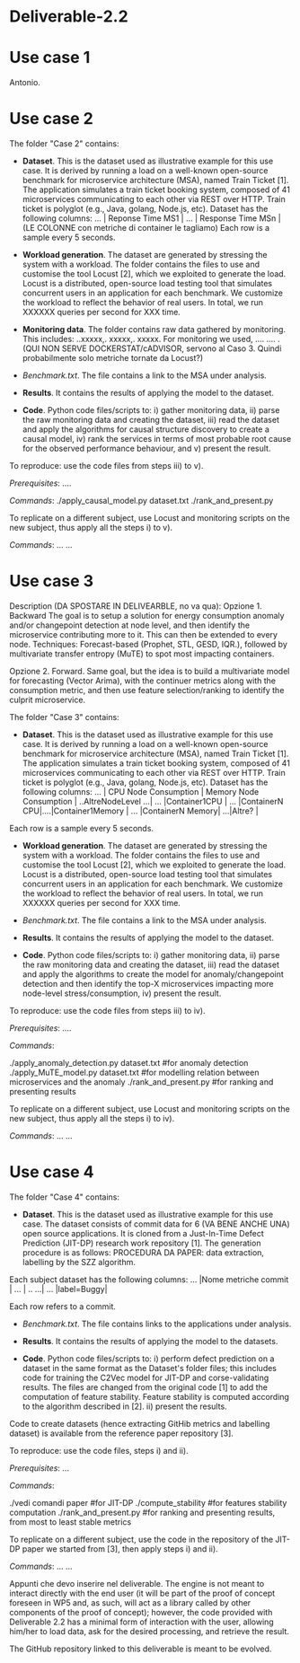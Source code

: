 # Deliverable-2.2

# Use case 1
Antonio. 

# Use case 2 
The folder "Case 2" contains: 
- **Dataset**. This is the dataset used as illustrative example for this use case. It is derived by running a load on a well-known open-source benchmark for microservice  architecture (MSA), named Train Ticket [1].  The application simulates a train ticket booking system, composed of 41 microservices communicating to each other via REST over HTTP. Train ticket is  polyglot (e.g., Java, golang, Node.js, etc). 
Dataset has the following columns: 
 ... | Reponse Time MS1 | ... | Response Time MSn |    (LE COLONNE con metriche di container le tagliamo)
Each row is a sample every 5 seconds. 

- **Workload generation**. The dataset are generated by stressing the system with a workload. The folder contains the files to use and customise the tool Locust [2], which we exploited to generate the load. Locust is a distributed, open-source load testing tool that simulates concurrent users in an application for each benchmark. We customize the workload to reflect the behavior of real users. In total, we run XXXXXX queries per second for XXX time.  

- **Monitoring data**. The folder contains raw data gathered by monitoring. This includes: ..xxxxx,.   xxxxx,. xxxxx. 
For monitoring we used, .... .... .   (QUI NON SERVE DOCKERSTAT/cADVISOR, servono al Caso 3. Quindi probabilmente solo metriche tornate da Locust?)

- *Benchmark.txt*. The file contains a link to the MSA under analysis.  

- **Results**. It contains the results of applying the model to the dataset. 

- **Code**. Python code files/scripts to: i) gather monitoring data, ii) parse the raw monitoring data and creating the dataset, iii) read the dataset and apply the algorithms for causal structure discovery to create a causal model, iv) rank the services in terms of most probable root cause for the observed performance behaviour, and v) present the result.  

To reproduce:  use the code files from steps iii) to v). 

*Prerequisites*: 
....

*Commands*: 
./apply_causal_model.py dataset.txt
./rank_and_present.py
 
To replicate on a different subject, use Locust and monitoring scripts on the new subject, thus apply all the steps i) to v). 

*Commands*:
... 
...


# Use case 3 

Description (DA SPOSTARE IN DELIVEARBLE, no va qua): 
Opzione 1. Backward
The goal is to setup a solution for energy consumption anomaly and/or changepoint detection at node level, and then identify the microservice contributing more to it. This can then be extended to every node. Techniques: Forecast-based (Prophet, STL, GESD, IQR.), followed by multivariate transfer entropy (MuTE) to spot most impacting containers. 

Opzione 2. Forward. 
Same goal, but the idea is to build a multivariate model for forecasting (Vector Arima), with the continuer metrics along with the consumption metric, and then use feature selection/ranking to identify the culprit microservice. 


The folder "Case 3" contains: 
- **Dataset**. This is the dataset used as illustrative example for this use case. It is derived by running a load on a well-known open-source benchmark for microservice  architecture (MSA), named Train Ticket [1].  The application simulates a train ticket booking system, composed of 41 microservices communicating to each other via REST over HTTP. Train ticket is  polyglot (e.g., Java, golang, Node.js, etc). 
Dataset has the following columns: 
 ... | CPU Node Consumption | Memory Node Consumption | ..AltreNodeLevel ...| ... |Container1CPU | ... |ContainerN CPU|....|Container1Memory | ... |ContainerN Memory| ...|Altre? |


Each row is a sample every 5 seconds. 

- **Workload generation**. The dataset are generated by stressing the system with a workload. The folder contains the files to use and customise the tool Locust [2], which we exploited to generate the load. Locust is a distributed, open-source load testing tool that simulates concurrent users in an application for each benchmark. We customize the workload to reflect the behavior of real users. In total, we run XXXXXX queries per second for XXX time.  

- *Benchmark.txt*. The file contains a link to the MSA under analysis.  
 
- **Results**. It contains the results of applying the model to the dataset. 

- **Code**. Python code files/scripts to: i) gather monitoring data, ii) parse the raw monitoring data and creating the dataset, iii) read the dataset and apply the algorithms to create the model for anomaly/changepoint detection and then identify the top-X microservices impacting more node-level stress/consumption, iv) present the result.  

To reproduce:  use the code files from steps iii) to iv). 

*Prerequisites*: 
....

*Commands*: 

./apply_anomaly_detection.py dataset.txt #for anomaly detection
./apply_MuTE_model.py dataset.txt	 #for modelling relation between microservices and the anomaly
./rank_and_present.py			 #for ranking and presenting results
 
To replicate on a different subject, use Locust and monitoring scripts on the new subject, thus apply all the steps i) to iv). 

*Commands*:
... 
...


# Use case 4 

The folder "Case 4" contains: 
- **Dataset**. This is the dataset used as illustrative example for this use case. The dataset consists of commit data for 6 (VA BENE ANCHE UNA) open source applications. It is cloned from a Just-In-Time Defect Prediction (JIT-DP) research work repository [1]. The generation procedure is as follows: PROCEDURA DA PAPER: data extraction, labelling by the SZZ algorithm.

Each subject dataset has the following columns: 
 ... |Nome metriche commit | ...  | .. ...| ... |label=Buggy| 

Each row refers to a commit. 

- *Benchmark.txt*. The file contains links to the applications under analysis.  

- **Results**. It contains the results of applying the model to the datasets. 
 
- **Code**. Python code files/scripts to: i) perform defect prediction on a dataset in the same format as the Dataset's folder files; this includes code for training the C2Vec model for JIT-DP and corse-validating results. The files are changed from the original code [1] to add the computation of feature stability. Feature stability is computed according to the algorithm described in [2]. ii) present the results. 

Code to create datasets (hence extracting GitHib metrics and labelling dataset) is available from the reference paper repository [3].  

To reproduce:  use the code files, steps i) and ii). 

*Prerequisites*: 
...

*Commands*: 

./vedi comandi paper 			 #for JIT-DP
./compute_stability			 #for features stability computation 
./rank_and_present.py			 #for ranking and presenting results, from most to least stable metrics
 
To replicate on a different subject, use the code in the repository of the JIT-DP paper we started from [3], then apply steps i) and ii). 

*Commands*:
... 
...






Appunti che devo inserire nel deliverable. 
The engine is not meant to interact directly with the end user (it will be part of the proof of concept foreseen in WP5 and, as such, will act as a library called by other components of the proof of concept); however, the code provided with Deliverable 2.2 has a minimal form of interaction with the user, allowing him/her to load data, ask for the desired processing, and retrieve the result.   

The GitHub repository linked to this deliverable is meant to be evolved.



